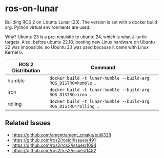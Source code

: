 # ros-on-lunar

Building ROS 2 on Ubuntu Lunar (23). The version is set with a docker build arg. Python virtual environments are used.

Why? Ubuntu 23 is a pre-requisite to ubuntu 24, which is what J-turtle targets. Also, before ubuntu 22.10, booting new Linux hardware on Ubuntu 22 was impossible, so Ubuntu 23 was used because it came with Linux Kernel 6.

| ROS 2 Distribution | Command |
| - | - |
| humble | `docker build -t lunar-humble --build-arg ROS_DISTRO=humble .` |
| iron | `docker build -t lunar-humble --build-arg ROS_DISTRO=iron .` |
| rolling | `docker build -t lunar-humble --build-arg ROS_DISTRO=rolling .` |


## Related Issues

* https://github.com/ament/ament_cmake/pull/328
* https://github.com/ros2/rosidl/issues/491
* https://github.com/ros2/ros2/issues/1094
* https://github.com/ros2/ros2/issues/1452